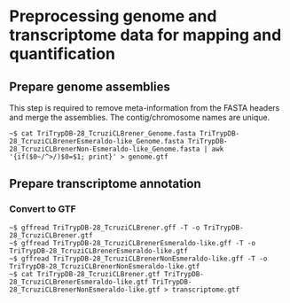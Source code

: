 # Preprocessing genome and transcriptome data for mapping and quantification

## Prepare genome assemblies
This step is required to remove meta-information from the FASTA headers and merge the assemblies. The contig/chromosome names are unique.

```
~$ cat TriTrypDB-28_TcruziCLBrener_Genome.fasta TriTrypDB-28_TcruziCLBrenerEsmeraldo-like_Genome.fasta TriTrypDB-28_TcruziCLBrenerNon-Esmeraldo-like_Genome.fasta | awk '{if($0~/^>/)$0=$1; print}' > genome.gtf
```
## Prepare transcriptome annotation

### Convert to GTF

```
~$ gffread TriTrypDB-28_TcruziCLBrener.gff -T -o TriTrypDB-28_TcruziCLBrener.gtf
~$ gffread TriTrypDB-28_TcruziCLBrenerEsmeraldo-like.gff -T -o TriTrypDB-28_TcruziCLBrenerEsmeraldo-like.gtf
~$ gffread TriTrypDB-28_TcruziCLBrenerNonEsmeraldo-like.gff -T -o TriTrypDB-28_TcruziCLBrenerNonEsmeraldo-like.gtf
~$ cat TriTrypDB-28_TcruziCLBrener.gtf TriTrypDB-28_TcruziCLBrenerEsmeraldo-like.gtf TriTrypDB-28_TcruziCLBrenerNonEsmeraldo-like.gtf > transcriptome.gtf

```
